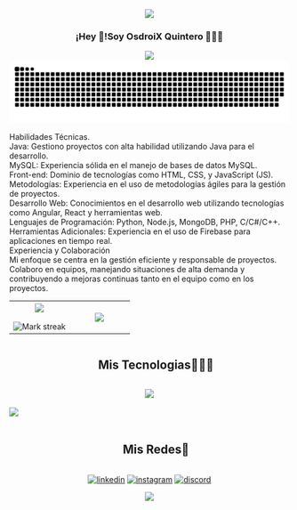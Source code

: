 <head>
    <meta charset="UTF-8">
    <meta name="viewport" content="width=device-width, initial-scale=1.0">
    <link href="https://cdn.jsdelivr.net/npm/bootstrap@5.1.3/dist/css/bootstrap.min.css" rel="stylesheet"
        integrity="sha384-1BmE4kWBq78iYhFldvuhfTAU6auU8tT94WrHftjDbrCEXSU1oBoqyl2QvZ6jIW3"
        crossorigin="anonymous">
</head>

<p align="center" width="300">
   <img align="center" width="200" src="https://avatars.githubusercontent.com/u/61403273?v=4" />
   <h3 align="center">¡Hey 👋!Soy OsdroiX Quintero 👨🏻‍💻</h3>
</p>
<!--horizontal divider(gradiant)-->
<center><img src="https://user-images.githubusercontent.com/73097560/115834477-dbab4500-a447-11eb-908a-139a6edaec5c.gif"></center>
<!--- snake -->
<div align="center">
  <img  src="https://github.com/1999AZZAR/1999AZZAR/blob/main/resources/img/grid-snake.svg"
       alt="snake" /></a>
</div>


<p>
  Habilidades Técnicas.
<br>
  Java: Gestiono proyectos con alta habilidad utilizando Java para el desarrollo.<br>
  MySQL: Experiencia sólida en el manejo de bases de datos MySQL.<br>
  Front-end: Dominio de tecnologías como HTML, CSS, y JavaScript (JS).<br>
  Metodologías: Experiencia en el uso de metodologías ágiles para la gestión de proyectos.<br>
  Desarrollo Web: Conocimientos en el desarrollo web utilizando tecnologías como Angular, React y herramientas web.
<br>
  Lenguajes de Programación: Python, Node.js, MongoDB, PHP, C/C#/C++.<br>
  Herramientas Adicionales: Experiencia en el uso de Firebase para aplicaciones en tiempo real.<br>
  Experiencia y Colaboración<br>
  Mi enfoque se centra en la gestión eficiente y responsable de proyectos. Colaboro en equipos, manejando situaciones de alta demanda y contribuyendo a mejoras continuas tanto en el equipo como en los proyectos.
</p>

<!--- stats & Trophy (start) -->
<p align="center">
  <!--- stats (start) -->
<table align="center">
<tr border="none">
<td width="50%" align="center">
  
  <img  align="center"  src="https://github-readme-stats.vercel.app/api?username=osdroix&theme=dark&show_icons=true&count_private=true" />
  <br></br>
  <img  title="🔥 Get streak stats for your profile at git.io/streak-stats" alt="Mark streak" src="https://github-readme-streak-stats.herokuapp.com/?user=osdroix&theme=dark&hide_border=false" /> 
</td>

<td width="50%" align="center">

  <img  align="center"  src="https://github-readme-stats.anuraghazra1.vercel.app/api/top-langs/?username=osdroix&theme=dark&hide_border=false&no-bg=true&no-frame=true&langs_count=10"/>
  
  </td>
</tr>
</table>
<!--- stats (end) -->

</p>        
<!--- stats (end) -->


<!--h1 without bottom border-->
<div id="user-content-toc">
  <ul align="center">
    <summary><h2 style="display: inline-block">Mis Tecnologias👨🏻‍💻</h2></summary>
  </ul>
</div>
<!--tech stack icons-->
<p align="center">
    <img src="https://skillicons.dev/icons?i=git,bootstrap,css,atom,anaconda,c,cs,cpp,flask,github,html,java,mongodb,mysql,nodejs,php,postgres,py,scala,vscode,js" />
</p>


<!--horizontal divider(gradiant)-->
<img src="https://user-images.githubusercontent.com/73097560/115834477-dbab4500-a447-11eb-908a-139a6edaec5c.gif">
<!-- Connect with me -->
<!--h2 without bottom border-->
<div id="user-content-toc">
  <ul align="center">
    <summary><h2 style="display: inline-block">Mis Redes🤝</h2></summary>
  </ul>
</div>

<!--icons and links-->
<p align="center">
<a href="https://www.linkedin.com/in/oscar-quintero-9b4b78172?utm_source=share&utm_campaign=share_via&utm_content=profile&utm_medium=android_app" target="blank"><img align="center" src="https://user-images.githubusercontent.com/88904952/234979284-68c11d7f-1acc-4f0c-ac78-044e1037d7b0.png" alt="linkedin" height="50" width="50" /></a>
<a href="https://www.instagram.com/overs_inc?igsh=MWprZTVmcnRtdzZ4MQ==" target="blank"><img align="center" src="https://user-images.githubusercontent.com/88904952/234981169-2dd1e58f-4b7e-468c-8213-034ba62156c3.png" alt="instagram" height="50" width="50" /></a>
<a href="discord.com/channels/@osdroix" target="blank"><img align="center" src="https://user-images.githubusercontent.com/88904952/234982627-019fd336-6248-453c-9b05-97c13fd1d207.png" alt="discord" height="50" width="50" /></a>
  
</p>


<!--profile visit count-->
<div align="center">
  
[![](https://visitcount.itsvg.in/api?id=osdroix&icon=3&color=6)](https://visitcount.itsvg.in)
  
</div>

